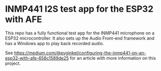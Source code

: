 # INMP441 I2S test app for the ESP32 with AFE

This repo has a fully functional test app for the INMP441 microphone on a
ESP32 microcontroller. It also sets up the Audio Front-end framework and has
a Windows app to play back recorded audio.

See https://medium.com/@pvginkel/configuring-the-inmp441-on-an-esp32-with-afe-658c1589de25
for an article with more information on this project.

